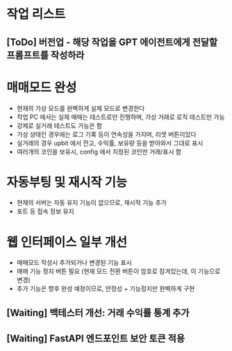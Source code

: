 # 작업 리스트

## [ToDo] 버전업 - 해당 작업을 GPT 에이전트에게 전달할 프롬프트를 작성하라
# 매매모드 완성
- 현재의 가상 모드를 완벽하게 실제 모드로 변경한다
- 작업 PC 에서는 실제 매매는 테스트로만 진행하며, 가상 거래로 로직 테스트만 가능
- 강제로 실거래 테스트도 가능은 함
- 가상 상태인 경우에는 로그 기록 등이 연속성을 가지며, 리셋 버튼이있다
- 실거래의 경우 upbit 에서 잔고, 수익률, 보유량 등을 받아와서 그대로 표시
- 여러개의 코인을 보유시, config 에서 지정된 코인만 거래/표시 함
# 자동부팅 및 재시작 기능
- 현재의 서버는 자동 유지 기능이 없으므로, 재시작 기능 추가
- 포트 등 접속 정보 유지
# 웹 인터페이스 일부 개선
- 매매모드 작성시 추가되거나 변경된 기능 표시
- 매매 기능 정지 버튼 필요 (현재 모드 전환 버튼이 암호로 잠겨있는데, 이 기능으로 변경)
- 추가 기능은 향후 완성 예정이므로, 안정성 + 기능정지만 완벽하게 구현
  
## [Waiting] 백테스터 개선: 거래 수익률 통계 추가
## [Waiting] FastAPI 엔드포인트 보안 토큰 적용
